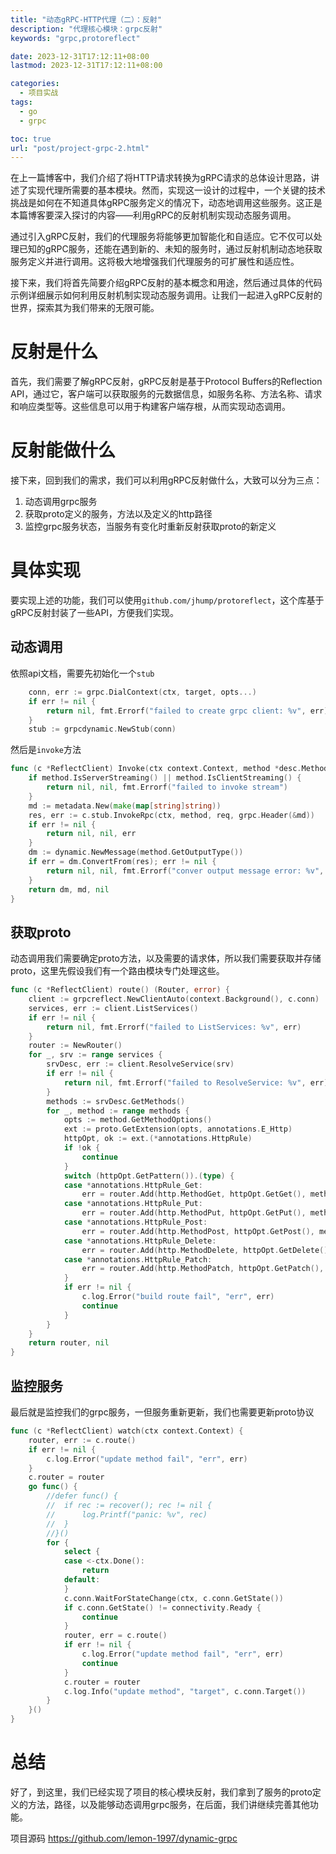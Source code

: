 ```yaml
---
title: "动态gRPC-HTTP代理（二）：反射"
description: "代理核心模块：grpc反射"
keywords: "grpc,protoreflect"

date: 2023-12-31T17:12:11+08:00
lastmod: 2023-12-31T17:12:11+08:00

categories:
  - 项目实战
tags:
  - go
  - grpc

toc: true
url: "post/project-grpc-2.html"
---
```


在上一篇博客中，我们介绍了将HTTP请求转换为gRPC请求的总体设计思路，讲述了实现代理所需要的基本模块。然而，实现这一设计的过程中，一个关键的技术挑战是如何在不知道具体gRPC服务定义的情况下，动态地调用这些服务。这正是本篇博客要深入探讨的内容——利用gRPC的反射机制实现动态服务调用。

通过引入gRPC反射，我们的代理服务将能够更加智能化和自适应。它不仅可以处理已知的gRPC服务，还能在遇到新的、未知的服务时，通过反射机制动态地获取服务定义并进行调用。这将极大地增强我们代理服务的可扩展性和适应性。

接下来，我们将首先简要介绍gRPC反射的基本概念和用途，然后通过具体的代码示例详细展示如何利用反射机制实现动态服务调用。让我们一起进入gRPC反射的世界，探索其为我们带来的无限可能。

<!--more-->

# 反射是什么
首先，我们需要了解gRPC反射，gRPC反射是基于Protocol Buffers的Reflection API，通过它，客户端可以获取服务的元数据信息，如服务名称、方法名称、请求和响应类型等。这些信息可以用于构建客户端存根，从而实现动态调用。

# 反射能做什么
接下来，回到我们的需求，我们可以利用gRPC反射做什么，大致可以分为三点：
1. 动态调用grpc服务
2. 获取proto定义的服务，方法以及定义的http路径
3. 监控grpc服务状态，当服务有变化时重新反射获取proto的新定义

# 具体实现

要实现上述的功能，我们可以使用`github.com/jhump/protoreflect`，这个库基于gRPC反射封装了一些API，方便我们实现。

## 动态调用
依照api文档，需要先初始化一个`stub`
```go
    conn, err := grpc.DialContext(ctx, target, opts...)
    if err != nil {
        return nil, fmt.Errorf("failed to create grpc client: %v", err)
    }
    stub := grpcdynamic.NewStub(conn)
```
然后是`invoke`方法
```go
func (c *ReflectClient) Invoke(ctx context.Context, method *desc.MethodDescriptor, req *dynamic.Message) (*dynamic.Message, metadata.MD, error) {
	if method.IsServerStreaming() || method.IsClientStreaming() {
		return nil, nil, fmt.Errorf("failed to invoke stream")
	}
	md := metadata.New(make(map[string]string))
	res, err := c.stub.InvokeRpc(ctx, method, req, grpc.Header(&md))
	if err != nil {
		return nil, nil, err
	}
	dm := dynamic.NewMessage(method.GetOutputType())
	if err = dm.ConvertFrom(res); err != nil {
		return nil, nil, fmt.Errorf("conver output message error: %v", err)
	}
	return dm, md, nil
}
```

## 获取proto
动态调用我们需要确定proto方法，以及需要的请求体，所以我们需要获取并存储proto，这里先假设我们有一个路由模块专门处理这些。
```go
func (c *ReflectClient) route() (Router, error) {
	client := grpcreflect.NewClientAuto(context.Background(), c.conn)
	services, err := client.ListServices()
	if err != nil {
		return nil, fmt.Errorf("failed to ListServices: %v", err)
	}
	router := NewRouter()
	for _, srv := range services {
		srvDesc, err := client.ResolveService(srv)
		if err != nil {
			return nil, fmt.Errorf("failed to ResolveService: %v", err)
		}
		methods := srvDesc.GetMethods()
		for _, method := range methods {
			opts := method.GetMethodOptions()
			ext := proto.GetExtension(opts, annotations.E_Http)
			httpOpt, ok := ext.(*annotations.HttpRule)
			if !ok {
				continue
			}
			switch (httpOpt.GetPattern()).(type) {
			case *annotations.HttpRule_Get:
				err = router.Add(http.MethodGet, httpOpt.GetGet(), method)
			case *annotations.HttpRule_Put:
				err = router.Add(http.MethodPut, httpOpt.GetPut(), method)
			case *annotations.HttpRule_Post:
				err = router.Add(http.MethodPost, httpOpt.GetPost(), method)
			case *annotations.HttpRule_Delete:
				err = router.Add(http.MethodDelete, httpOpt.GetDelete(), method)
			case *annotations.HttpRule_Patch:
				err = router.Add(http.MethodPatch, httpOpt.GetPatch(), method)
			}
			if err != nil {
				c.log.Error("build route fail", "err", err)
				continue
			}
		}
	}
	return router, nil
}
```

## 监控服务

最后就是监控我们的grpc服务，一但服务重新更新，我们也需要更新proto协议
```go
func (c *ReflectClient) watch(ctx context.Context) {
	router, err := c.route()
	if err != nil {
		c.log.Error("update method fail", "err", err)
	}
	c.router = router
	go func() {
		//defer func() {
		//	if rec := recover(); rec != nil {
		//		log.Printf("panic: %v", rec)
		//	}
		//}()
		for {
			select {
			case <-ctx.Done():
				return
			default:
			}
			c.conn.WaitForStateChange(ctx, c.conn.GetState())
			if c.conn.GetState() != connectivity.Ready {
				continue
			}
			router, err = c.route()
			if err != nil {
				c.log.Error("update method fail", "err", err)
				continue
			}
			c.router = router
			c.log.Info("update method", "target", c.conn.Target())
		}
	}()
}
```

# 总结
好了，到这里，我们已经实现了项目的核心模块反射，我们拿到了服务的proto定义的方法，路径，以及能够动态调用grpc服务，在后面，我们讲继续完善其他功能。

项目源码 https://github.com/lemon-1997/dynamic-grpc